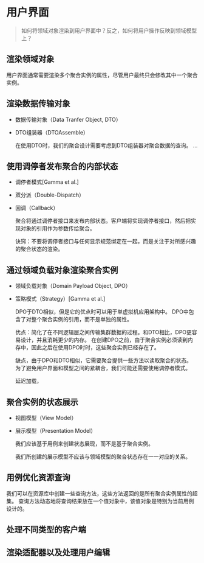 用户界面
===============================================
> 如何将领域对象渲染到用户界面中？反之，如何将用户操作反映到领域模型上？


## 渲染领域对象

  用户界面通常需要渲染多个聚合实例的属性，尽管用户最终只会修改其中一个聚合实例。

## 渲染数据传输对象

- 数据传输对象（Data Tranfer Object, DTO）
- DTO组装器（DTOAssemble）

  在使用DTO时，我们的聚合设计需要考虑到DTO组装器对聚合数据的查询。
  ...

## 使用调停者发布聚合的内部状态

- 调停者模式[Gamma et al.]  
- 双分派（Double-Dispatch）
- 回调（Callback）

  聚合将通过调停者接口来发布内部状态。客户端将实现调停者接口，然后把实现对象的引用作为参数传给聚合。

  诀窍：不要将调停者接口与任何显示规范绑定在一起，而是关注于对所感兴趣的聚合状态的渲染。

## 通过领域负载对象渲染聚合实例

- 领域负载对象（Domain Payload Object, DPO）
- 策略模式（Strategy）[Gamma et al.]

  DPO于DTO相似，但是它的优点时可以用于单虚拟机应用架构中。
  DPO中包含了对整个聚合实例的引用，而不是单独的属性。

  优点：简化了在不同逻辑层之间传输集群数据的过程。和DTO相比，DPO更容易设计，并且消耗更少的内存。
  在创建DPO之前，由于聚合实例必须读到内存中，因此之后在使用DPO时时，这些聚合实例已经存在了。

  缺点，由于DPO和DTO相似，它需要聚合提供一些方法以读取聚合的状态。
  为了避免用户界面和模型之间的紧耦合，我们可能还需要使用调停者模式。

  延迟加载，

## 聚合实例的状态展示

- 视图模型（View Model）
- 展示模型（Presentation Model）

  我们应该基于用例来创建状态展现，而不是基于聚合实例。

  我们所创建的展示模型不应该与领域模型的聚合状态存在一一对应的关系。


## 用例优化资源查询

  我们可以在资源库中创建一些查询方法，这些方法返回的是所有聚合实例属性的超集。
  查询方法动态地将查询结果放在一个值对象中，该值对象是特别为当前用例设计的。

## 处理不同类型的客户端

  

## 渲染适配器以及处理用户编辑
